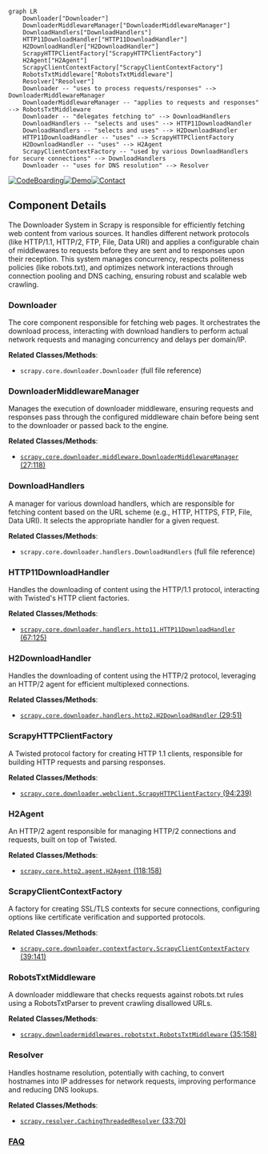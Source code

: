 ```mermaid
graph LR
    Downloader["Downloader"]
    DownloaderMiddlewareManager["DownloaderMiddlewareManager"]
    DownloadHandlers["DownloadHandlers"]
    HTTP11DownloadHandler["HTTP11DownloadHandler"]
    H2DownloadHandler["H2DownloadHandler"]
    ScrapyHTTPClientFactory["ScrapyHTTPClientFactory"]
    H2Agent["H2Agent"]
    ScrapyClientContextFactory["ScrapyClientContextFactory"]
    RobotsTxtMiddleware["RobotsTxtMiddleware"]
    Resolver["Resolver"]
    Downloader -- "uses to process requests/responses" --> DownloaderMiddlewareManager
    DownloaderMiddlewareManager -- "applies to requests and responses" --> RobotsTxtMiddleware
    Downloader -- "delegates fetching to" --> DownloadHandlers
    DownloadHandlers -- "selects and uses" --> HTTP11DownloadHandler
    DownloadHandlers -- "selects and uses" --> H2DownloadHandler
    HTTP11DownloadHandler -- "uses" --> ScrapyHTTPClientFactory
    H2DownloadHandler -- "uses" --> H2Agent
    ScrapyClientContextFactory -- "used by various DownloadHandlers for secure connections" --> DownloadHandlers
    Downloader -- "uses for DNS resolution" --> Resolver
```
[![CodeBoarding](https://img.shields.io/badge/Generated%20by-CodeBoarding-9cf?style=flat-square)](https://github.com/CodeBoarding/GeneratedOnBoardings)[![Demo](https://img.shields.io/badge/Try%20our-Demo-blue?style=flat-square)](https://www.codeboarding.org/demo)[![Contact](https://img.shields.io/badge/Contact%20us%20-%20contact@codeboarding.org-lightgrey?style=flat-square)](mailto:contact@codeboarding.org)

## Component Details

The Downloader System in Scrapy is responsible for efficiently fetching web content from various sources. It handles different network protocols (like HTTP/1.1, HTTP/2, FTP, File, Data URI) and applies a configurable chain of middlewares to requests before they are sent and to responses upon their reception. This system manages concurrency, respects politeness policies (like robots.txt), and optimizes network interactions through connection pooling and DNS caching, ensuring robust and scalable web crawling.

### Downloader
The core component responsible for fetching web pages. It orchestrates the download process, interacting with download handlers to perform actual network requests and managing concurrency and delays per domain/IP.


**Related Classes/Methods**:

- `scrapy.core.downloader.Downloader` (full file reference)


### DownloaderMiddlewareManager
Manages the execution of downloader middleware, ensuring requests and responses pass through the configured middleware chain before being sent to the downloader or passed back to the engine.


**Related Classes/Methods**:

- <a href="https://github.com/scrapy/scrapy/blob/master/scrapy/core/downloader/middleware.py#L27-L118" target="_blank" rel="noopener noreferrer">`scrapy.core.downloader.middleware.DownloaderMiddlewareManager` (27:118)</a>


### DownloadHandlers
A manager for various download handlers, which are responsible for fetching content based on the URL scheme (e.g., HTTP, HTTPS, FTP, File, Data URI). It selects the appropriate handler for a given request.


**Related Classes/Methods**:

- `scrapy.core.downloader.handlers.DownloadHandlers` (full file reference)


### HTTP11DownloadHandler
Handles the downloading of content using the HTTP/1.1 protocol, interacting with Twisted's HTTP client factories.


**Related Classes/Methods**:

- <a href="https://github.com/scrapy/scrapy/blob/master/scrapy/core/downloader/handlers/http11.py#L67-L125" target="_blank" rel="noopener noreferrer">`scrapy.core.downloader.handlers.http11.HTTP11DownloadHandler` (67:125)</a>


### H2DownloadHandler
Handles the downloading of content using the HTTP/2 protocol, leveraging an HTTP/2 agent for efficient multiplexed connections.


**Related Classes/Methods**:

- <a href="https://github.com/scrapy/scrapy/blob/master/scrapy/core/downloader/handlers/http2.py#L29-L51" target="_blank" rel="noopener noreferrer">`scrapy.core.downloader.handlers.http2.H2DownloadHandler` (29:51)</a>


### ScrapyHTTPClientFactory
A Twisted protocol factory for creating HTTP 1.1 clients, responsible for building HTTP requests and parsing responses.


**Related Classes/Methods**:

- <a href="https://github.com/scrapy/scrapy/blob/master/scrapy/core/downloader/webclient.py#L94-L239" target="_blank" rel="noopener noreferrer">`scrapy.core.downloader.webclient.ScrapyHTTPClientFactory` (94:239)</a>


### H2Agent
An HTTP/2 agent responsible for managing HTTP/2 connections and requests, built on top of Twisted.


**Related Classes/Methods**:

- <a href="https://github.com/scrapy/scrapy/blob/master/scrapy/core/http2/agent.py#L118-L158" target="_blank" rel="noopener noreferrer">`scrapy.core.http2.agent.H2Agent` (118:158)</a>


### ScrapyClientContextFactory
A factory for creating SSL/TLS contexts for secure connections, configuring options like certificate verification and supported protocols.


**Related Classes/Methods**:

- <a href="https://github.com/scrapy/scrapy/blob/master/scrapy/core/downloader/contextfactory.py#L39-L141" target="_blank" rel="noopener noreferrer">`scrapy.core.downloader.contextfactory.ScrapyClientContextFactory` (39:141)</a>


### RobotsTxtMiddleware
A downloader middleware that checks requests against robots.txt rules using a RobotsTxtParser to prevent crawling disallowed URLs.


**Related Classes/Methods**:

- <a href="https://github.com/scrapy/scrapy/blob/master/scrapy/downloadermiddlewares/robotstxt.py#L35-L158" target="_blank" rel="noopener noreferrer">`scrapy.downloadermiddlewares.robotstxt.RobotsTxtMiddleware` (35:158)</a>


### Resolver
Handles hostname resolution, potentially with caching, to convert hostnames into IP addresses for network requests, improving performance and reducing DNS lookups.


**Related Classes/Methods**:

- <a href="https://github.com/scrapy/scrapy/blob/master/scrapy/resolver.py#L33-L70" target="_blank" rel="noopener noreferrer">`scrapy.resolver.CachingThreadedResolver` (33:70)</a>




### [FAQ](https://github.com/CodeBoarding/GeneratedOnBoardings/tree/main?tab=readme-ov-file#faq)